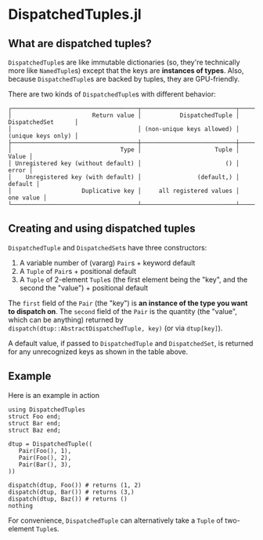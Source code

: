 # DispatchedTuples.jl

## What are dispatched tuples?

`DispatchedTuple`s are like immutable dictionaries (so, they're technically more like `NamedTuple`s) except that the keys are **instances of types**. Also, because `DispatchedTuple`s are backed by tuples, they are GPU-friendly.

There are two kinds of `DispatchedTuple`s with different behavior:

```
┌────────────────────────────────────┬───────────────────────────┬────────────────────┐
│                       Return value │           DispatchedTuple │ DispatchedSet      │
│                                    │ (non-unique keys allowed) │ (unique keys only) │
├────────────────────────────────────┼───────────────────────────┼────────────────────┤
│                               Type │                     Tuple │              Value │
│ Unregistered key (without default) │                        () │              error │
│    Unregistered key (with default) │                (default,) │            default │
│                    Duplicative key │     all registered values │          one value │
└────────────────────────────────────┴───────────────────────────┴────────────────────┘
```

## Creating and using dispatched tuples

`DispatchedTuple` and `DispatchedSet`s have three constructors:

1. A variable number of (vararg) `Pair`s + keyword default
2. A `Tuple` of `Pair`s + positional default
3. A `Tuple` of 2-element `Tuple`s (the first element being the "key", and the second the "value") + positional default

The `first` field of the `Pair` (the "key") is **an instance of the type you want to dispatch on**. The `second` field of the `Pair` is the quantity (the "value", which can be anything) returned by `dispatch(dtup::AbstractDispatchedTuple, key)` (or via `dtup[key]`).

A default value, if passed to `DispatchedTuple` and `DispatchedSet`, is returned for any unrecognized keys as shown in the table above.

## Example

Here is an example in action

```@example
using DispatchedTuples
struct Foo end;
struct Bar end;
struct Baz end;

dtup = DispatchedTuple((
   Pair(Foo(), 1),
   Pair(Foo(), 2),
   Pair(Bar(), 3),
))

dispatch(dtup, Foo()) # returns (1, 2)
dispatch(dtup, Bar()) # returns (3,)
dispatch(dtup, Baz()) # returns ()
nothing
```

For convenience, `DispatchedTuple` can alternatively take a `Tuple` of two-element `Tuple`s.
